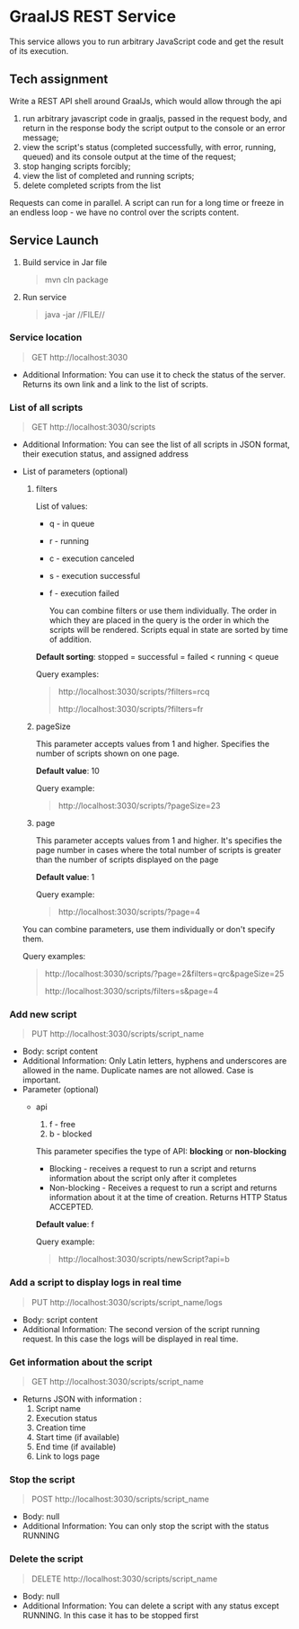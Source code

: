 # GraalJS REST Service
This service allows you to run arbitrary JavaScript code and get the result of its execution.

## Tech assignment
Write a REST API shell around GraalJs, which would allow through the api

1) run arbitrary javascript code in graaljs, passed in the request body, and return in the response body the script output to the console or an error message;
2) view the script's status (completed successfully, with error, running, queued) and its console output at the time of the request;
3) stop hanging scripts forcibly;
4) view the list of completed and running scripts;
5) delete completed scripts from the list

Requests can come in parallel. A script can run for a long time or freeze in an endless loop - we have no control over the scripts content.

## Service Launch
1. Build service in Jar file
   > mvn cln package
2. Run service
   > java -jar //FILE//


### Service location
> GET http://localhost:3030
* Additional Information: You can use it to check the status of the server. Returns its own link and a link to the list of scripts.

### List of all scripts
> GET http://localhost:3030/scripts
* Additional Information: You can see the list of all scripts in JSON format, their execution status, and assigned address
* List of parameters (optional)
    1. filters
       
       List of values:
        * q - in queue
        * r - running
        * c - execution canceled
        * s - execution successful
        * f - execution failed
          
          You can combine filters or use them individually. The order in which they are placed in the query is the order in which the scripts will be rendered. Scripts equal in state are sorted by time of addition.
          
       **Default sorting**: stopped = successful = failed < running < queue
          
       Query examples:
          > http://localhost:3030/scripts/?filters=rcq
       >
          > http://localhost:3030/scripts/?filters=fr

    2. pageSize
       
       This parameter accepts values from 1 and higher. Specifies the number of scripts shown on one page.
       
       **Default value**: 10
       
       Query example:
       > http://localhost:3030/scripts/?pageSize=23

    3. page
       
       This parameter accepts values from 1 and higher. It's specifies the page number in cases where the total number of scripts is greater than the number of scripts displayed on the page
       
       **Default value**: 1
       
       Query example:
       > http://localhost:3030/scripts/?page=4

  You can combine parameters, use them individually or don't specify them.
    
  Query examples:
    > http://localhost:3030/scripts/?page=2&filters=qrc&pageSize=25
  > 
    > http://localhost:3030/scripts/filters=s&page=4


### Add new script
> PUT http://localhost:3030/scripts/script_name
* Body: script content
* Additional Information: Only Latin letters, hyphens and underscores are allowed in the name. Duplicate names are not allowed. Case is important.
* Parameter (optional)
    * api
        1. f - free
        2. b - blocked

      This parameter specifies the type of API: **blocking** or **non-blocking**
        * Blocking - receives a request to run a script and returns information about the script only after it completes
        * Non-blocking - Receives a request to run a script and returns information about it at the time of creation. Returns HTTP Status ACCEPTED.

      **Default value**: f

      Query example:
      > http://localhost:3030/scripts/newScript?api=b


### Add a script to display logs in real time
> PUT http://localhost:3030/scripts/script_name/logs
* Body: script content
* Additional Information: The second version of the script running request. In this case the logs will be displayed in real time.

### Get information about the script
> GET http://localhost:3030/scripts/script_name
* Returns JSON with information :
    1. Script name
    2. Execution status
    3. Creation time
    4. Start time (if available)
    5. End time (if available)
    6. Link to logs page

### Stop the script
> POST http://localhost:3030/scripts/script_name
* Body: null
* Additional Information: You can only stop the script with the status RUNNING

### Delete the script
> DELETE http://localhost:3030/scripts/script_name
* Body: null
* Additional Information: You can delete a script with any status except RUNNING. In this case it has to be stopped first